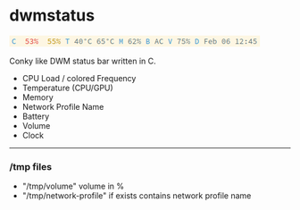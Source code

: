 dwmstatus
=========

![DWM Bar](dwmstatus.png)

Conky like DWM status bar written in C.

- CPU Load / colored Frequency
- Temperature (CPU/GPU)
- Memory
- Network Profile Name
- Battery
- Volume
- Clock

---

### /tmp files

- "/tmp/volume" volume in %
- "/tmp/network-profile" if exists contains network profile name

